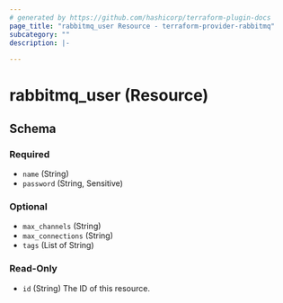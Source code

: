 ```yaml
---
# generated by https://github.com/hashicorp/terraform-plugin-docs
page_title: "rabbitmq_user Resource - terraform-provider-rabbitmq"
subcategory: ""
description: |-
  
---
```


# rabbitmq_user (Resource)





<!-- schema generated by tfplugindocs -->
## Schema

### Required

- `name` (String)
- `password` (String, Sensitive)

### Optional

- `max_channels` (String)
- `max_connections` (String)
- `tags` (List of String)

### Read-Only

- `id` (String) The ID of this resource.
